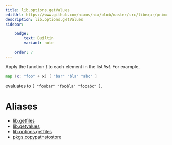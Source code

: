 ```yaml
---
title: lib.options.getValues
editUrl: https://www.github.com/nixos/nix/blob/master/src/libexpr/primops.cc
description: lib.options.getValues
sidebar:

    badge:
        text: Builtin
        variant: note

    order: 7
---
```


Apply the function *f* to each element in the list *list*. For
example,

```nix
map (x: "foo" + x) [ "bar" "bla" "abc" ]
```

evaluates to `[ "foobar" "foobla" "fooabc" ]`.


# Aliases

- [lib.getfiles](/nix-doc-comments/reference/lib/lib-getfiles)
- [lib.getvalues](/nix-doc-comments/reference/lib/lib-getvalues)
- [lib.options.getfiles](/nix-doc-comments/reference/lib/options/lib-options-getfiles)
- [pkgs.copypathstostore](/nix-doc-comments/reference/pkgs/pkgs-copypathstostore)


